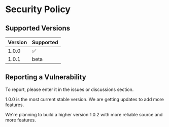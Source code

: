 # Security Policy

## Supported Versions

| Version | Supported          |
| ------- | ------------------ |
| 1.0.0   | :white_check_mark: |
| 1.0.1   | beta               |

## Reporting a Vulnerability

To report, please enter it in the issues or discussions section.

1.0.0 is the most current stable version. We are getting updates to add more features.

We're planning to build a higher version 1.0.2 with more reliable source and more features.
